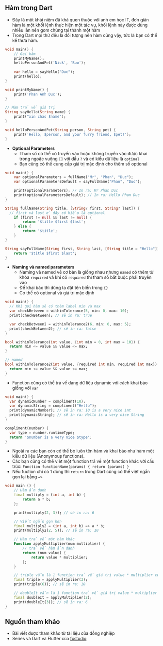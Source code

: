 ## Hàm trong Dart

- Đây là một khái niệm đã khá quen thuộc với anh em học IT, đơn giản hàm là một khối lệnh thực hiện một tác vụ, khối lệnh này được dùng nhiều lần nên gom chúng tại thành một hàm 
- Trong Dart mọi thứ đều là đối tượng nên hàm cũng vậy, tức là bạn có thể kế thừa hàm.

```Dart
void main() {
    // Gọi hàm 
    printMyName();
    helloPersonAndPet('Nick', 'Boo');
    
    var hello = sayHello("Duc");
    print(hello);
}

void printMyName() {
    print('Phan Anh Duc');
}

// Hàm trả về giá trị
String sayHello(String name) {
    print("xin chao $name");
}

void helloPersonAndPet(String person, String pet) {
    print('Hello, $person, and your furry friend, $pet!');
}
```

- **Optional Parameters** 
  - Tham số có thể có truyền vào hoặc không truyền vào được khai trong ngoặc vuông `[]` với dấu `?` và có kiểu dữ liệu là `optinal`
  - Bạn cũng có thể cung cấp giá trị mặc định cho thêm số optional

```Dart
void main() {
    var optionalParameters = fullName("Mr", "Phan", "Duc");
    var optionalParametersDefault = sayFullName("Phan", "Duc");

    print(optionalParameters); // In ra: Mr Phan Duc
    print(optionalParametersDefault); // In ra: Hello Phan Duc
}

String fullName(String title, [String? first, String? last]) {
  // first và last ở đây có kiểu là optional
    if (first != null && last != null) {
        return '$title $first $last';
    } else {
        return '$title';
    }
}

String sayFullName(String first, String last, [String title = "Hello"]) {
    return '$title $first $last';
}
```

- **Naming và named parameters** 
  - Naming và named về cơ bản là giống nhau nhưng `named` có thêm từ khóa `required` và khi có `required` thì tham số bắt buộc phải truyền vào 
  - Để khai báo thì dúng ta đặt tên biến trong `{}`
  - Có thể có optional và giá trị mặc định

```Dart
void main() {
  // Khi gọi hàm sẽ có thêm label min và max
  var checkBetween = withinTolerance(5, min: 0, max: 10);
  print(checkBetween); // sẽ in ra: true

  var checkBetween2 = withinTolerance2(6, min: 0, max: 5);
  print(checkBetween2); // sẽ in ra: false
}

bool withinTolerance(int value, {int min = 0, int max = 10}) {
  return min <= value && value <= max;
}

// named
bool withinTolerance2(int value, {required int min, required int max}) {
  return min <= value && value <= max;
}
```
- Function cũng có thể trả về dạng dữ liệu dynamic với cách khai báo giống với `var`

```Dart
void main() {
  var dynamicNumber = compliment(10);
  var dynamicString = compliment("Hello");
  print(dynamicNumber); // sẽ in ra: 10 is a very nice int
  print(dynamicString); // sẽ in ra: Hello is a very nice String
}

compliment(number) {
  var type = number.runtimeType;
  return '$number is a very nice $type';
}
```
- Ngoài ra các bạn còn có thể bỏ luôn tên hàm và khai báo như hàm một kiểu dữ liệu (Anonymous functions). 
- Các bạn cũng có thể viết một function trả về một function khác với cấu trúc: `Function functionName(params) { return (params) }`
- Nếu fuction chỉ có 1 dòng thì `return` trong Dart cũng có thể việt ngắn gọn lại bằng `=>`

```Dart
void main () {
    // Hàm ẩn danh
    final multiply = (int a, int b) {
        return a * b;
    };

    print(multiply(2, 3)); // sẽ in ra: 6

    // Viết ngắn gọn hơn
    final multiply2 = (int a, int b) => a * b;
    print(multiply2(2, 5)); // sẽ in ra: 10

    // Hàm trả về một hàm khác
    Function applyMultiplier(num multiplier) {
        // trả về hàm ẩn danh
        return (num value) {
            return value * multiplier;
        };
    }

    // triple vẫn là 1 function trả về giá trị value * multiplier của hàm ẩn danh phía trên
    final triple = applyMultiplier(3);
    print(triple(6)); // sẽ in ra: 18

    // doubleIt vẫn là 1 function trả về giá trị value * multiplier của hàm ẩn danh phía trên
    final doubleIt = applyMultiplier(2);
    print(doubleIt(3)); // sẽ in ra: 6
}
```

## Nguồn tham khảo
- Bài viết được tham khảo từ tài liệu của đồng nghiệp
- Series và Dart và Flutter của [fxstudio](https://fxstudio.dev/category/code/flutter-dart/)